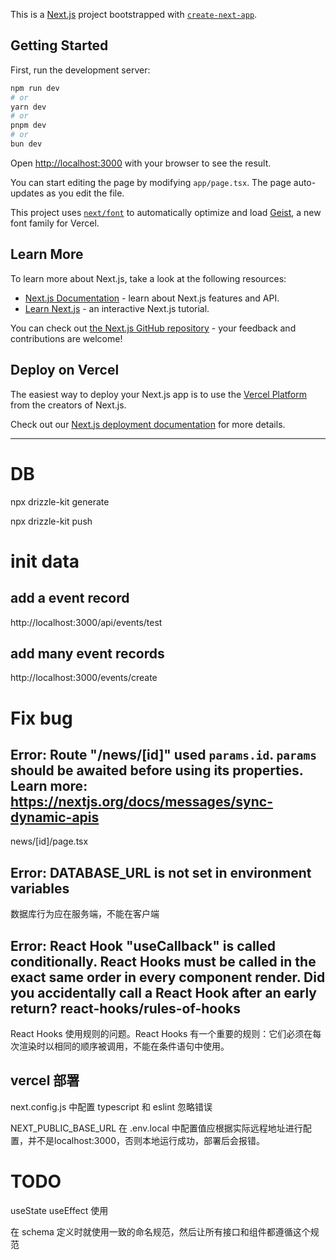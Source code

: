 This is a [Next.js](https://nextjs.org) project bootstrapped with [`create-next-app`](https://nextjs.org/docs/app/api-reference/cli/create-next-app).

## Getting Started

First, run the development server:

```bash
npm run dev
# or
yarn dev
# or
pnpm dev
# or
bun dev
```

Open [http://localhost:3000](http://localhost:3000) with your browser to see the result.

You can start editing the page by modifying `app/page.tsx`. The page auto-updates as you edit the file.

This project uses [`next/font`](https://nextjs.org/docs/app/building-your-application/optimizing/fonts) to automatically optimize and load [Geist](https://vercel.com/font), a new font family for Vercel.

## Learn More

To learn more about Next.js, take a look at the following resources:

- [Next.js Documentation](https://nextjs.org/docs) - learn about Next.js features and API.
- [Learn Next.js](https://nextjs.org/learn) - an interactive Next.js tutorial.

You can check out [the Next.js GitHub repository](https://github.com/vercel/next.js) - your feedback and contributions are welcome!

## Deploy on Vercel

The easiest way to deploy your Next.js app is to use the [Vercel Platform](https://vercel.com/new?utm_medium=default-template&filter=next.js&utm_source=create-next-app&utm_campaign=create-next-app-readme) from the creators of Next.js.

Check out our [Next.js deployment documentation](https://nextjs.org/docs/app/building-your-application/deploying) for more details.

----------------

# DB

npx drizzle-kit generate

npx drizzle-kit push

# init data

## add a event record

http://localhost:3000/api/events/test

## add many event records

http://localhost:3000/events/create

# Fix bug

## Error: Route "/news/[id]" used `params.id`. `params` should be awaited before using its properties. Learn more: https://nextjs.org/docs/messages/sync-dynamic-apis

news/[id]/page.tsx

## Error: DATABASE_URL is not set in environment variables

数据库行为应在服务端，不能在客户端

## Error: React Hook "useCallback" is called conditionally. React Hooks must be called in the exact same order in every component render. Did you accidentally call a React Hook after an early return? react-hooks/rules-of-hooks

React Hooks 使用规则的问题。React Hooks 有一个重要的规则：它们必须在每次渲染时以相同的顺序被调用，不能在条件语句中使用。

## vercel 部署

next.config.js 中配置 typescript 和 eslint 忽略错误

NEXT_PUBLIC_BASE_URL 在 .env.local 中配置值应根据实际远程地址进行配置，并不是localhost:3000，否则本地运行成功，部署后会报错。

# TODO

useState useEffect 使用

在 schema 定义时就使用一致的命名规范，然后让所有接口和组件都遵循这个规范


